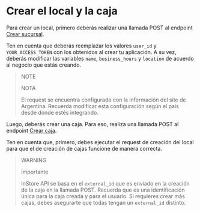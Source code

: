 # Crear el local y la caja

Para crear un local, primero deberás realizar una llamada POST al endpoint [Crear sucursal](/developers/es/reference/stores/_users_user_id_stores/post).

Ten en cuenta que deberás reemplazar los valores `user_id` y `YOUR_ACCESS_TOKEN` con los obtenidos al crear tu aplicación. A su vez, deberás modificar las variables `name`, `business_hours` y `location` de acuerdo al negocio que estás creando.

> NOTE
>
> NOTA
>
> El request se encuentra configurado con la información del site de Argentina. Recuerda modificar esta configuración según el país desde donde estés integrando.


Luego, deberás crear una caja. Para eso, realiza una llamada POST al endpoint [Crear caja](/developers/es/reference/pos/_pos/post).

Ten en cuenta que, primero, debes ejecutar el request de creación del local para que el de creación de cajas funcione de manera correcta.

> WARNING
>
> Importante
>
> InStore API se basa en el `external_id` que es enviado en la creación de la caja en la llamada POST. Recuerda que es una identificación única para la caja creada y para el usuario. Si requieres crear más cajas, debes asegurarte que todas tengan un `external_id` distinto.